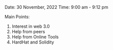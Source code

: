 Date: 30 November, 2022
Time: 9:00 am - 9:12 pm

Main Points:

1. Interest in web 3.0
2. Help from peers
3. Help from Online Tools
4. HardHat and Solidity
